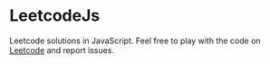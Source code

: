 # LeetcodeJs
Leetcode solutions in JavaScript.
Feel free to play with the code on [Leetcode](https://oj.leetcode.com/problemset/algorithms/) and report issues.
